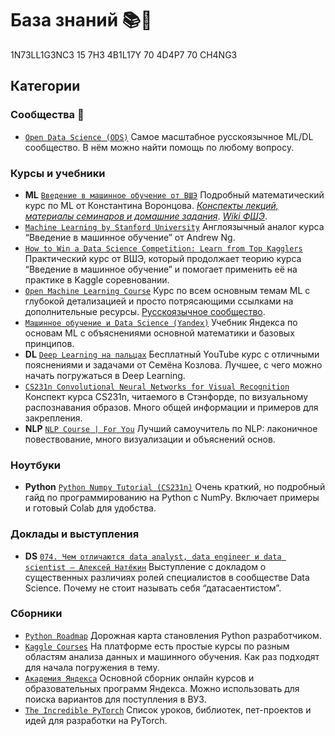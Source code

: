 # База знаний 📚🚀

1N73LL1G3NC3 15 7H3 4B1L17Y 70 4D4P7 70 CH4NG3

## Категории

### **Сообщества 🙌**

* [`Open Data Science (ODS)`](https://ods.ai/) Самое масштабное русскоязычное ML/DL сообщество. В нём можно найти помощь по любому вопросу.

### **Курсы и учебники**

* **ML** [`Введение в машинное обучение от ВШЭ`](https://www.coursera.org/learn/vvedenie-mashinnoe-obuchenie) Подробный математический курс по ML от Константина Воронцова. [*Конспекты лекций, материалы семинаров и домашние задания*](https://github.com/esokolov/ml-course-hse). [*Wiki ФШЭ*](http://wiki.cs.hse.ru/).
* [`Machine Learning by Stanford University`](https://www.coursera.org/learn/machine-learning) Англоязычный аналог курса “Введение в машинное обучение” от Andrew Ng.
* [`How to Win a Data Science Competition: Learn from Top Kagglers`](https://www.coursera.org/learn/competitive-data-science) Практический курс от ВШЭ, который продолжает теорию курса “Введение в машинное обучение” и помогает применить её на практике в Kaggle соревновании.
* [`Open Machine Learning Course`](https://mlcourse.ai/book/index.html) Курс по всем основным темам ML с глубокой детализацией и просто потрясающими ссылками на дополнительные ресурсы. [Русскоязычное сообщество](https://vk.com/mlcourse).
* [`Машинное обучение и Data Science (Yandex)`](https://academy.yandex.ru/dataschool/book?from=habr) Учебник Яндекса по основам ML с объяснениями основной математики и базовых принципов.
* **DL** [`Deep Learning на пальцах`](https://dlcourse.ai/) Бесплатный YouTube курс с отличными пояснениями и задачами от Семёна Козлова. Лучшее, с чего можно начать погружаться в Deep Learning.
* [`CS231n Convolutional Neural Networks for Visual Recognition`](https://cs231n.github.io/) Конспект курса CS231n, читаемого в Стэнфорде, по визуальному распознавания образов. Много общей информации и примеров для закрепления.
* **NLP** [`NLP Course | For You`](https://lena-voita.github.io/nlp_course.html) Лучший самоучитель по NLP: лаконичное повествование, много визуализации и объяснений основ.

### **Ноутбуки**

* **Python** [`Python Numpy Tutorial (CS231n)`](https://cs231n.github.io/python-numpy-tutorial/) Очень краткий, но подробный гайд по программированию на Python с NumPy. Включает примеры и готовый Colab для удобства.

### **Доклады и выступления**

* **DS** [`074. Чем отличаются data analyst, data engineer и data scientist – Алексей Натёкин`](https://www.youtube.com/watch?v=lDkTNURDIaY&ab_channel=Компьютерныенауки) Выступление с докладом о существенных различиях ролей специалистов в сообществе Data Science. Почему не стоит называть себя “датасаентистом”.

### **Сборники**

* [`Python Roadmap`](https://github.com/GnuriaN/Python-Roadmap) Дорожная карта становления Python разработчиком.
* [`Kaggle Courses`](https://www.kaggle.com/learn) На платформе есть простые курсы по разным областям анализа данных и машинного обучения. Как раз подходят для начала погружения в тему.
* [`Академия Яндекса`](https://academy.yandex.ru/data-analysis/learn) Основной сборник онлайн курсов и образовательных программ Яндекса. Можно использовать для поиска вариантов для поступления в ВУЗ.
* [`The Incredible PyTorch`](https://github.com/ritchieng/the-incredible-pytorch) Список уроков, библиотек, пет-проектов и идей для разработки на PyTorch.
